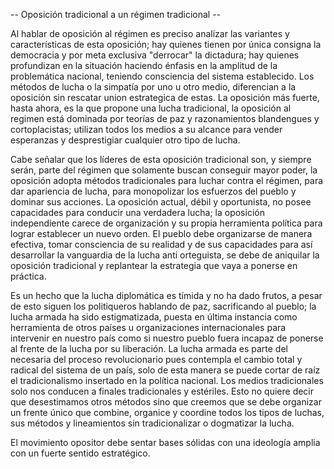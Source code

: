 -- Oposición tradicional a un régimen tradicional --

Al hablar de oposición al régimen es preciso analizar las variantes y características de esta oposición; hay quienes tienen por única consigna la 
democracia y por meta exclusiva "derrocar" la dictadura; hay quienes profundizan en la situación haciendo énfasis en la amplitud de la problemática 
nacional, teniendo consciencia del sistema establecido. Los métodos de lucha o la simpatía por uno u otro medio, diferencian a la oposición sin 
rescatar union estrategica de estas. La oposición más fuerte, hasta ahora, es la que propone una lucha tradicional, la oposición al regimen está 
dominada por teorías de paz y razonamientos blandengues y cortoplacistas; utilizan todos los medios a su alcance para vender esperanzas y 
desprestigiar cualquier otro tipo de lucha. 

Cabe señalar que los líderes de esta oposición tradicional son, y siempre serán, parte del régimen que solamente buscan conseguir mayor poder, la 
oposición adopta métodos tradicionales para luchar contra el régimen, para dar apariencia de lucha, para monopolizar los esfuerzos del pueblo y 
dominar sus acciones. La oposición actual, débil y oportunista, no posee capacidades para conducir una verdadera lucha; la oposición independiente 
carece de organización y su propia herramienta política para lograr establecer un nuevo orden. El pueblo debe organizarse de manera efectiva, tomar 
consciencia de su realidad y de sus capacidades para así desarrollar la vanguardia de la lucha anti orteguista, se debe de aniquilar la oposición 
tradicional y replantear la estrategia que vaya a ponerse en práctica.

Es un hecho que la lucha diplomática es tímida y no ha dado frutos, a pesar de esto siguen los politiqueros hablando de paz, sacrificando al pueblo; 
la lucha armada ha sido estigmatizada, puesta en última instancia como herramienta de otros países u organizaciones internacionales para intervenir 
en nuestro país como si nuestro pueblo fuera incapaz de ponerse al frente de la lucha por su liberación. La lucha armada es parte del necesaria del 
proceso revolucionario pues contempla el cambio total y radical del sistema de un país, solo de esta manera se puede cortar de raíz el tradicionalismo 
insertado en la política nacional. Los medios tradicionales solo nos conducen a finales tradicionales y estériles. Esto no quiere decir que desestimamos 
otros métodos sino que creemos que se debe organizar un frente único que combine, organice y coordine todos los tipos de luchas, sus métodos y 
lineamientos sin tradicionalizar o dogmatizar la lucha. 

El movimiento opositor debe sentar bases sólidas con una ideología amplia con un fuerte sentido estratégico.

